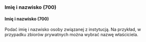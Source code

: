 ### Imię i nazwisko (700)

#### Imię i nazwisko (700)
Podać imię i nazwisko osoby związanej z instytucją. Na przykład, w przypadku zbiorów prywatnych można wybrać nazwę właściciela.

